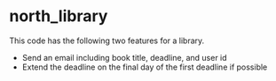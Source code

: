 # north_library

This code has the following two features for a library.

* Send an email including book title, deadline, and user id
* Extend the deadline on the final day of the first deadline if possible
